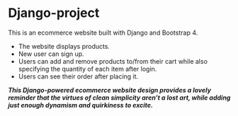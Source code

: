 # Django-project
This is an ecommerce website built with Django and Bootstrap 4. 
* The website displays products.
* New user can sign up.
* Users can add and remove products to/from their cart while also specifying the quantity of each item after login.
* Users can see their order after placing it.

***This Django-powered ecommerce website design provides a lovely reminder that the virtues of clean simplicity aren’t a lost art, while adding just enough dynamism and quirkiness to excite.***

